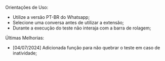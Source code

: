 Orientações de Uso:
- Utilize a versão PT-BR do Whatsapp;
- Selecione uma conversa antes de utilizar a extensão;
- Durante a execução do teste não interaja com a barra de rolagem;

Últimas Melhorias:
- [04/07/2024] Adicionada função para não quebrar o teste em caso de inatividade;

